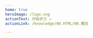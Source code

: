 ```yaml
---
home: true
heroImage: /logo.svg
actionText: 开始学习 →
actionLink: /knowledge/00.HTML/00.概览

---
```


<!-- [简历](张云鹏-前端开发工程师.pdf) -->

